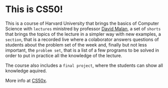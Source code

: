 # This is CS50!

This is a course of Harvard University that brings the basics of Computer Science with ```lectures``` ministred 
by professor [David Malan](https://github.com/dmalan), a set of ```shorts``` that brings the topics of the lecture in a simpler way with new 
examples, a ```section```, that is a recorded live where a colaborator answers questions of students about the 
problem set of the week and, finally but not less important, the ```problem set```, that is a list of a few 
programs to be solved in order to put in practice all the knowledge of the lecture.

The course also includes a ```final project```, where the students can show all knowledge aquired.

More info at [CS50x](https://cs50.harvard.edu/x/2024/).
